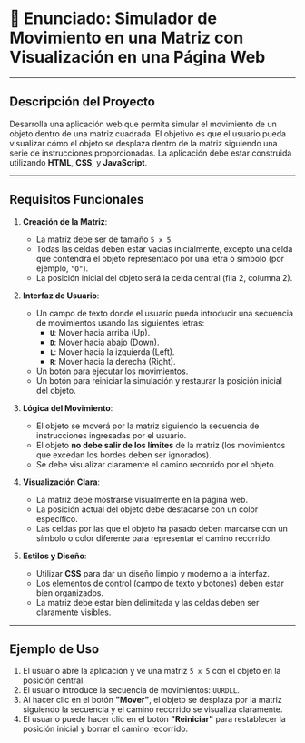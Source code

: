 # 📝 **Enunciado: Simulador de Movimiento en una Matriz con Visualización en una Página Web**

---

## **Descripción del Proyecto**

Desarrolla una aplicación web que permita simular el movimiento de un objeto dentro de una matriz cuadrada. El objetivo es que el usuario pueda visualizar cómo el objeto se desplaza dentro de la matriz siguiendo una serie de instrucciones proporcionadas. La aplicación debe estar construida utilizando **HTML**, **CSS**, y **JavaScript**.

---

## **Requisitos Funcionales**

1. **Creación de la Matriz**:
   - La matriz debe ser de tamaño `5 x 5`.
   - Todas las celdas deben estar vacías inicialmente, excepto una celda que contendrá el objeto representado por una letra o símbolo (por ejemplo, `"O"`).
   - La posición inicial del objeto será la celda central (fila 2, columna 2).

2. **Interfaz de Usuario**:
   - Un campo de texto donde el usuario pueda introducir una secuencia de movimientos usando las siguientes letras:
     - **`U`**: Mover hacia arriba (Up).
     - **`D`**: Mover hacia abajo (Down).
     - **`L`**: Mover hacia la izquierda (Left).
     - **`R`**: Mover hacia la derecha (Right).
   - Un botón para ejecutar los movimientos.
   - Un botón para reiniciar la simulación y restaurar la posición inicial del objeto.

3. **Lógica del Movimiento**:
   - El objeto se moverá por la matriz siguiendo la secuencia de instrucciones ingresadas por el usuario.
   - El objeto **no debe salir de los límites** de la matriz (los movimientos que excedan los bordes deben ser ignorados).
   - Se debe visualizar claramente el camino recorrido por el objeto.

4. **Visualización Clara**:
   - La matriz debe mostrarse visualmente en la página web.
   - La posición actual del objeto debe destacarse con un color específico.
   - Las celdas por las que el objeto ha pasado deben marcarse con un símbolo o color diferente para representar el camino recorrido.

5. **Estilos y Diseño**:
   - Utilizar **CSS** para dar un diseño limpio y moderno a la interfaz.
   - Los elementos de control (campo de texto y botones) deben estar bien organizados.
   - La matriz debe estar bien delimitada y las celdas deben ser claramente visibles.

---

## **Ejemplo de Uso**

1. El usuario abre la aplicación y ve una matriz `5 x 5` con el objeto en la posición central.
2. El usuario introduce la secuencia de movimientos: `UURDLL`.
3. Al hacer clic en el botón **"Mover"**, el objeto se desplaza por la matriz siguiendo la secuencia y el camino recorrido se visualiza claramente.
4. El usuario puede hacer clic en el botón **"Reiniciar"** para restablecer la posición inicial y borrar el camino recorrido.

